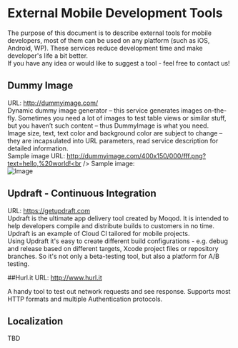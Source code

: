 External Mobile Development Tools
=================================
The purpose of this document is to describe external tools for mobile developers, most of them can be used on any platform (such as iOS, Android, WP). These services reduce development time and make developer's life a bit better.<br />
If you have any idea or would like to suggest a tool - feel free to contact us!

## Dummy Image
URL: http://dummyimage.com/<br />
Dynamic dummy image generator – this service generates images on-the-fly. Sometimes you need a lot of images to test table views or similar stuff, but you haven’t such content – thus DummyImage is what you need.<br />
Image size, text, text color and background color are subject to change – they are incapsulated into URL parameters, read service description for detailed information.<br />
Sample image URL: http://dummyimage.com/400x150/000/fff.png?text=hello,%20world!<br />
Sample image:<br />![Image](http://dummyimage.com/400x150/000/fff.png?text=hello,%20world!)

## Updraft - Continuous Integration
URL: https://getupdraft.com<br />
Updraft is the ultimate app delivery tool created by Moqod. It is intended to help developers compile and distribute builds to customers in no time. Updraft is an example of Cloud CI tailored for mobile projects.<br />
Using Updraft it's easy to create different build configurations - e.g. debug and release based on different targets, Xcode project files or repository branches. So it's not only a beta-testing tool, but also a platform for A/B testing.<br />

##Hurl.it
URL: http://www.hurl.it

A handy tool to test out network requests and see response. Supports most HTTP formats and multiple Authentication protocols.

## Localization
TBD
